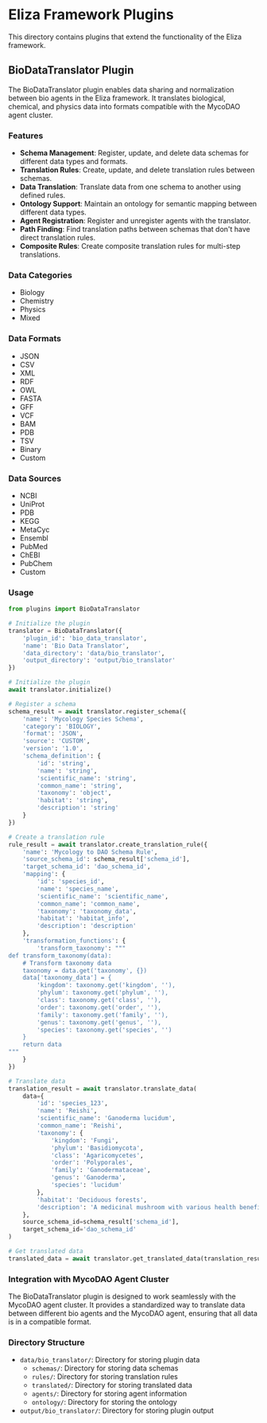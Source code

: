 # Eliza Framework Plugins

This directory contains plugins that extend the functionality of the Eliza framework.

## BioDataTranslator Plugin

The BioDataTranslator plugin enables data sharing and normalization between bio agents in the Eliza framework. It translates biological, chemical, and physics data into formats compatible with the MycoDAO agent cluster.

### Features

- **Schema Management**: Register, update, and delete data schemas for different data types and formats.
- **Translation Rules**: Create, update, and delete translation rules between schemas.
- **Data Translation**: Translate data from one schema to another using defined rules.
- **Ontology Support**: Maintain an ontology for semantic mapping between different data types.
- **Agent Registration**: Register and unregister agents with the translator.
- **Path Finding**: Find translation paths between schemas that don't have direct translation rules.
- **Composite Rules**: Create composite translation rules for multi-step translations.

### Data Categories

- Biology
- Chemistry
- Physics
- Mixed

### Data Formats

- JSON
- CSV
- XML
- RDF
- OWL
- FASTA
- GFF
- VCF
- BAM
- PDB
- TSV
- Binary
- Custom

### Data Sources

- NCBI
- UniProt
- PDB
- KEGG
- MetaCyc
- Ensembl
- PubMed
- ChEBI
- PubChem
- Custom

### Usage

```python
from plugins import BioDataTranslator

# Initialize the plugin
translator = BioDataTranslator({
    'plugin_id': 'bio_data_translator',
    'name': 'Bio Data Translator',
    'data_directory': 'data/bio_translator',
    'output_directory': 'output/bio_translator'
})

# Initialize the plugin
await translator.initialize()

# Register a schema
schema_result = await translator.register_schema({
    'name': 'Mycology Species Schema',
    'category': 'BIOLOGY',
    'format': 'JSON',
    'source': 'CUSTOM',
    'version': '1.0',
    'schema_definition': {
        'id': 'string',
        'name': 'string',
        'scientific_name': 'string',
        'common_name': 'string',
        'taxonomy': 'object',
        'habitat': 'string',
        'description': 'string'
    }
})

# Create a translation rule
rule_result = await translator.create_translation_rule({
    'name': 'Mycology to DAO Schema Rule',
    'source_schema_id': schema_result['schema_id'],
    'target_schema_id': 'dao_schema_id',
    'mapping': {
        'id': 'species_id',
        'name': 'species_name',
        'scientific_name': 'scientific_name',
        'common_name': 'common_name',
        'taxonomy': 'taxonomy_data',
        'habitat': 'habitat_info',
        'description': 'description'
    },
    'transformation_functions': {
        'transform_taxonomy': """
def transform_taxonomy(data):
    # Transform taxonomy data
    taxonomy = data.get('taxonomy', {})
    data['taxonomy_data'] = {
        'kingdom': taxonomy.get('kingdom', ''),
        'phylum': taxonomy.get('phylum', ''),
        'class': taxonomy.get('class', ''),
        'order': taxonomy.get('order', ''),
        'family': taxonomy.get('family', ''),
        'genus': taxonomy.get('genus', ''),
        'species': taxonomy.get('species', '')
    }
    return data
"""
    }
})

# Translate data
translation_result = await translator.translate_data(
    data={
        'id': 'species_123',
        'name': 'Reishi',
        'scientific_name': 'Ganoderma lucidum',
        'common_name': 'Reishi',
        'taxonomy': {
            'kingdom': 'Fungi',
            'phylum': 'Basidiomycota',
            'class': 'Agaricomycetes',
            'order': 'Polyporales',
            'family': 'Ganodermataceae',
            'genus': 'Ganoderma',
            'species': 'lucidum'
        },
        'habitat': 'Deciduous forests',
        'description': 'A medicinal mushroom with various health benefits.'
    },
    source_schema_id=schema_result['schema_id'],
    target_schema_id='dao_schema_id'
)

# Get translated data
translated_data = await translator.get_translated_data(translation_result['translation_id'])
```

### Integration with MycoDAO Agent Cluster

The BioDataTranslator plugin is designed to work seamlessly with the MycoDAO agent cluster. It provides a standardized way to translate data between different bio agents and the MycoDAO agent, ensuring that all data is in a compatible format.

### Directory Structure

- `data/bio_translator/`: Directory for storing plugin data
  - `schemas/`: Directory for storing data schemas
  - `rules/`: Directory for storing translation rules
  - `translated/`: Directory for storing translated data
  - `agents/`: Directory for storing agent information
  - `ontology/`: Directory for storing the ontology
- `output/bio_translator/`: Directory for storing plugin output 